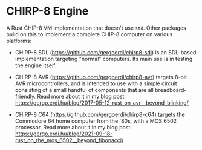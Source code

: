 # CHIRP-8 Engine

A Rust CHIP-8 VM implementation that doesn't use `std`. Other packages build on this
to implement a complete CHIP-8 computer on various platforms:

* CHIRP-8 SDL (https://github.com/gergoerdi/chirp8-sdl) is an SDL-based implementation 
  targeting "normal" computers. Its main use is in testing the engine itself.
  
* CHIRP-8 AVR (https://github.com/gergoerdi/chirp8-avr) targets 8-bit AVR microcontrollers,
  and is intended to use with a simple circuit consisting of a small handful of components
  that are all breadboard-friendly. Read more about it in my blog post:
  https://gergo.erdi.hu/blog/2017-05-12-rust_on_avr__beyond_blinking/
  
* CHIRP-8 C64 (https://github.com/gergoerdi/chirp8-c64) targets the Commodore 64 home computer
  from the '80s, with a MOS 6502 processor. Read more about it in my blog post: 
  https://gergo.erdi.hu/blog/2021-09-18-rust_on_the_mos_6502__beyond_fibonacci/
